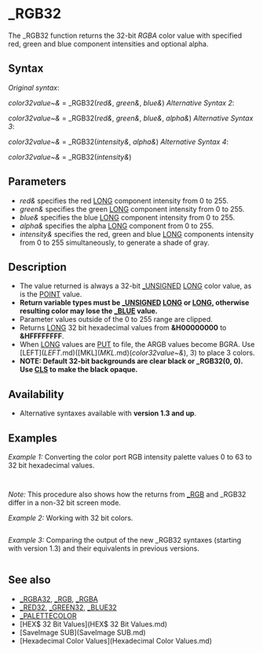 # _RGB32

The _RGB32 function returns the 32-bit *RGBA* color value with specified red, green and blue component intensities and optional alpha.

  

## Syntax

*Original syntax*:

*color32value~&* = _RGB32(*red&*, *green&*, *blue&*)
*Alternative Syntax 2*:

*color32value~&* = _RGB32(*red&*, *green&*, *blue&*, *alpha&*)
*Alternative Syntax 3*:

*color32value~&* = _RGB32(*intensity&*, *alpha&*)
*Alternative Syntax 4*:

*color32value~&* = _RGB32(*intensity&*)
  

## Parameters

* *red&* specifies the red [LONG](LONG.md) component intensity from 0 to 255.
* *green&* specifies the green [LONG](LONG.md) component intensity from 0 to 255.
* *blue&* specifies the blue [LONG](LONG.md) component intensity from 0 to 255.
* *alpha&* specifies the alpha [LONG](LONG.md) component from 0 to 255.
* *intensity&* specifies the red, green and blue [LONG](LONG.md) components intensity from 0 to 255 simultaneously, to generate a shade of gray.

  

## Description

* The value returned is always a 32-bit [_UNSIGNED](_UNSIGNED.md) [LONG](LONG.md) color value, as is the [POINT](POINT.md) value.
* **Return variable types must be [_UNSIGNED](_UNSIGNED.md) [LONG](LONG.md) or [LONG](LONG.md), otherwise resulting color may lose the [_BLUE](_BLUE.md) value.**
* Parameter values outside of the 0 to 255 range are clipped.
* Returns [LONG](LONG.md) 32 bit hexadecimal values from **&H00000000** to **&HFFFFFFFF**.
* When [LONG](LONG.md) values are [PUT](PUT.md) to file, the ARGB values become BGRA. Use [LEFT$](LEFT$.md)([MKL$](MKL$.md)(*color32value~&*), 3) to place 3 colors.
* **NOTE: Default 32-bit backgrounds are clear black or _RGB32(0, 0). Use [CLS](CLS.md) to make the black opaque.**

  

## Availability

* Alternative syntaxes available with **version 1.3 and up**.

  

## Examples

*Example 1:* Converting the color port RGB intensity palette values 0 to 63 to 32 bit hexadecimal values.

``` [SCREEN](SCREEN.md) 12 [DIM](DIM.md) hex32$(15) [FOR](FOR.md) attribute = 1 [TO](TO.md) 15   [OUT](OUT.md) [&H](&H.md)3C7, attribute      'set color attribute to read   red = [INP](INP.md)([&H](&H.md)3C9) * 4      'multiply by 4 to convert intensity to 0 to 255 RGB values   grn = [INP](INP.md)([&H](&H.md)3C9) * 4   blu = [INP](INP.md)([&H](&H.md)3C9) * 4   hex32$(attribute) = "[&H](&H.md)" + [HEX$](HEX$.md)(_RGB32(red, grn, blu))   'always returns the 32 bit value   [COLOR](COLOR.md) attribute   [PRINT](PRINT.md) "[COLOR](COLOR.md)" + [STR$](STR$.md)([_RGB](_RGB.md)(red, grn, blu)) + " = " + hex32$(attribute)  'closest attribute [NEXT](NEXT.md)  
```

``` COLOR 1 = &HFF0000A8 COLOR 2 = &HFF00A800 COLOR 3 = &HFF00A8A8 COLOR 4 = &HFFA80000 COLOR 5 = &HFFA800A8 COLOR 6 = &HFFA85400 COLOR 7 = &HFFA8A8A8 COLOR 8 = &HFF545454 COLOR 9 = &HFF5454FC COLOR 10 = &HFF54FC54 COLOR 11 = &HFF54FCFC COLOR 12 = &HFFFC5454 COLOR 13 = &HFFFC54FC COLOR 14 = &HFFFCFC54 COLOR 15 = &HFFFCFCFC  
```

*Note:* This procedure also shows how the returns from [_RGB](_RGB.md) and _RGB32 differ in a non-32 bit screen mode.
  

*Example 2:* Working with 32 bit colors.

``` [SCREEN](SCREEN.md) [_NEWIMAGE](_NEWIMAGE.md)(640, 480, 32)  [CLS](CLS.md) , _RGB32(0, 0, 128) 'deep blue background  [LINE](LINE.md) (100, 100)-(540, 380), [_RGB](_RGB.md)(255, 0, 0), BF ' a red box [LINE](LINE.md) (200, 200)-(440, 280), [_RGB](_RGB.md)(0, 255, 0), BF ' a green box   [SLEEP](SLEEP.md) 'Just so we can see our pretty background before we print anything on it.   [COLOR](COLOR.md) _RGB32(255, 255, 255), 0 'White on NO BACKGROUND  [FOR](FOR.md) i = 1 [TO](TO.md) 10     [PRINT](PRINT.md) "This is just a whole bunch of happy nothing!  Happy World!!" [NEXT](NEXT.md) [PRINT](PRINT.md): [PRINT](PRINT.md): [PRINT](PRINT.md):  [COLOR](COLOR.md) 0, _RGB32(0, 0, 0) 'And here, we're going with NO [COLOR](COLOR.md) text, with a BLACK background. 'Notice how this doesn't change the color on the screen at all, where the text is, but does toss a black background to it.  [LOCATE](LOCATE.md) , 15: [PRINT](PRINT.md) "NOTICE HOW OUR 0 [COLOR](COLOR.md) WORKS?" [PRINT](PRINT.md) [LOCATE](LOCATE.md) , 15: [PRINT](PRINT.md) "NEAT, HUH?" [SLEEP](SLEEP.md) SYSTEM  
```

  

*Example 3:* Comparing the output of the new _RGB32 syntaxes (starting with version 1.3) and their equivalents in previous versions.

``` [SCREEN](SCREEN.md) [_NEWIMAGE](_NEWIMAGE.md)(400, 400, 32)  [COLOR](COLOR.md) _RGB32(255, 255, 255) [PRINT](PRINT.md) "White" [COLOR](COLOR.md) _RGB32(255) [PRINT](PRINT.md) "White, too, but with less typing" [PRINT](PRINT.md)  [COLOR](COLOR.md) _RGB32(80, 80, 80) [PRINT](PRINT.md) "Dark gray" [COLOR](COLOR.md) _RGB32(80) [PRINT](PRINT.md) "Same gray, but with less typing" [PRINT](PRINT.md)  [COLOR](COLOR.md) [_RGBA32](_RGBA32.md)(255, 255, 255, 120) [PRINT](PRINT.md) "White with alpha of 120 (out of 255)" [COLOR](COLOR.md) _RGB32(255, 120) [PRINT](PRINT.md) "White with alpha of 120 - but with less typing" [PRINT](PRINT.md)  [COLOR](COLOR.md) [_RGBA32](_RGBA32.md)(255, 0, 255, 110) [PRINT](PRINT.md) "Magenta, 110 alpha" [COLOR](COLOR.md) _RGB32(255, 0, 255, 110) [PRINT](PRINT.md) "Magenta too, 110 alpha - but with less typing"  
```

  

## See also

* [_RGBA32](_RGBA32.md), [_RGB](_RGB.md), [_RGBA](_RGBA.md)
* [_RED32](_RED32.md), [_GREEN32](_GREEN32.md), [_BLUE32](_BLUE32.md)
* [_PALETTECOLOR](_PALETTECOLOR.md)
* [HEX$ 32 Bit Values](HEX$ 32 Bit Values.md)
* [SaveImage SUB](SaveImage SUB.md)
* [Hexadecimal Color Values](Hexadecimal Color Values.md)

  
